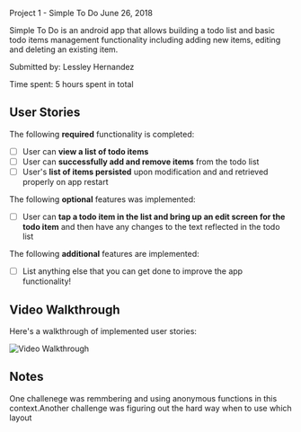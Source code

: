 Project 1 - Simple To Do
June 26, 2018

Simple To Do is an android app that allows building a todo list and basic todo items management functionality including adding new items, editing and deleting an existing item.

Submitted by: Lessley Hernandez

Time spent: 5 hours spent in total

## User Stories

The following **required** functionality is completed:

* [ ] User can **view a list of todo items**
* [ ] User can **successfully add and remove items** from the todo list
* [ ] User's **list of items persisted** upon modification and and retrieved properly on app restart

The following **optional** features was implemented:

* [ ] User can **tap a todo item in the list and bring up an edit screen for the todo item** and then have any changes to the text reflected in the todo list

The following **additional** features are implemented:

* [ ] List anything else that you can get done to improve the app functionality!

## Video Walkthrough

Here's a walkthrough of implemented user stories:

<img src='https://i.imgur.com/zdwDtyH.gif' title='Video Walkthrough' width='' alt='Video Walkthrough' />

## Notes

One challenege was remmbering and using anonymous functions in this context.Another challenge was figuring out the hard way when to use which layout 
